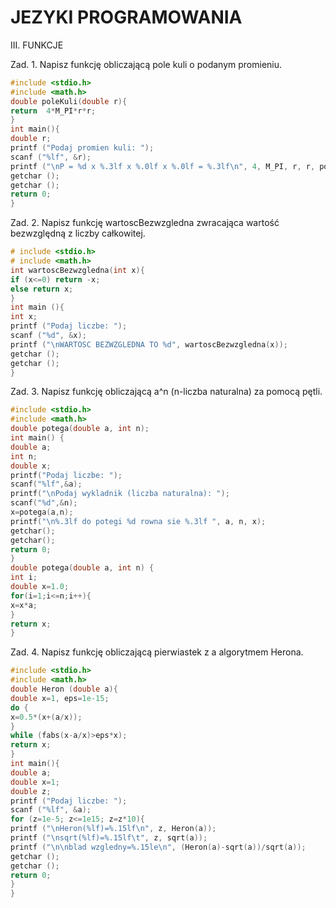# JEZYKI PROGRAMOWANIA

III. FUNKCJE

Zad. 1. Napisz funkcję obliczającą pole kuli o podanym promieniu.
```c
#include <stdio.h>
#include <math.h>
double poleKuli(double r){
return  4*M_PI*r*r;   
}
int main(){
double r;     
printf ("Podaj promien kuli: ");
scanf ("%lf", &r);
printf ("\nP = %d x %.3lf x %.0lf x %.0lf = %.3lf\n", 4, M_PI, r, r, poleKuli(r));
getchar ();
getchar ();
return 0;
}
```
Zad. 2. Napisz funkcję wartoscBezwzgledna zwracająca wartość bezwzględną z liczby całkowitej.
```c
# include <stdio.h>
# include <math.h>
int wartoscBezwzgledna(int x){
if (x<=0) return -x;
else return x;
}
int main (){
int x;
printf ("Podaj liczbe: ");
scanf ("%d", &x);
printf ("\nWARTOSC BEZWZGLEDNA TO %d", wartoscBezwzgledna(x));
getchar ();
getchar ();
}
```
Zad. 3. Napisz funkcję obliczającą a^n (n-liczba naturalna) za pomocą pętli.
```c
#include <stdio.h>
#include <math.h>
double potega(double a, int n);
int main() {
double a;
int n;
double x;
printf("Podaj liczbe: ");
scanf("%lf",&a);
printf("\nPodaj wykladnik (liczba naturalna): ");
scanf("%d",&n);
x=potega(a,n);
printf("\n%.3lf do potegi %d rowna sie %.3lf ", a, n, x);
getchar();
getchar();
return 0;
}   
double potega(double a, int n) {
int i;
double x=1.0;
for(i=1;i<=n;i++){
x=x*a;
}
return x;
}
```
Zad. 4. Napisz funkcję obliczającą pierwiastek z a algorytmem Herona.
```c
#include <stdio.h>
#include <math.h>
double Heron (double a){
double x=1, eps=1e-15;
do {
x=0.5*(x+(a/x));
}
while (fabs(x-a/x)>eps*x);
return x;
}
int main(){
double a;
double x=1;
double z;
printf ("Podaj liczbe: ");
scanf ("%lf", &a);
for (z=1e-5; z<=1e15; z=z*10){
printf ("\nHeron(%lf)=%.15lf\n", z, Heron(a));
printf ("\nsqrt(%lf)=%.15lf\t", z, sqrt(a));
printf ("\n\nblad wzgledny=%.15le\n", (Heron(a)-sqrt(a))/sqrt(a));
getchar ();
getchar ();
return 0;
}
}
```
